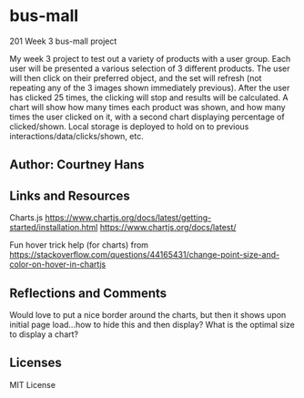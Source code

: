 # bus-mall
201 Week 3 bus-mall project

My week 3 project to test out a variety of products with a user group. Each user will be presented a various selection of 3 different products. The user will then click on their preferred object, and the set will refresh (not repeating any of the 3 images shown immediately previous). After the user has clicked 25 times, the clicking will stop and results will be calculated. A chart will show how many times each product was shown, and how many times the user clicked on it, with a second chart displaying percentage of clicked/shown. Local storage is deployed to hold on to previous interactions/data/clicks/shown, etc.


## Author: Courtney Hans


## Links and Resources
Charts.js
https://www.chartjs.org/docs/latest/getting-started/installation.html
https://www.chartjs.org/docs/latest/

Fun hover trick help (for charts) from https://stackoverflow.com/questions/44165431/change-point-size-and-color-on-hover-in-chartjs


## Reflections and Comments
Would love to put a nice border around the charts, but then it shows upon initial page load...how to hide this and then display?
What is the optimal size to display a chart?

## Licenses
MIT License